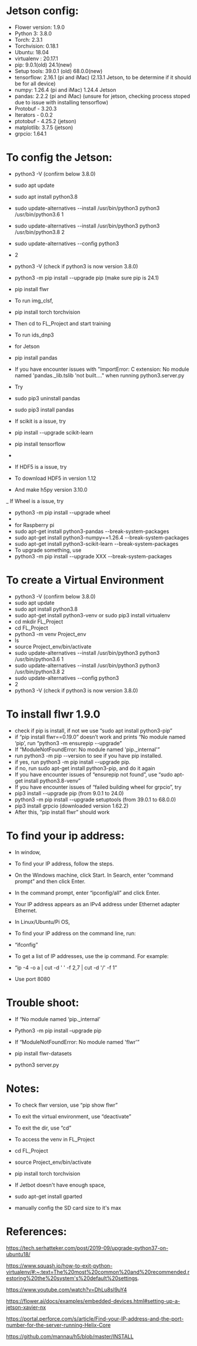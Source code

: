 # Jetson config:
- Flower version: 1.9.0 
- Python 3: 3.8.0 
- Torch: 2.3.1
- Torchvision: 0.18.1
- Ubuntu: 18.04 
- virtualenv : 20.17.1
- pip: 9.0.1(old) 24.1(new)
- Setup tools: 39.0.1 (old) 68.0.0(new)
- tensorflow: 2.16.1 (pi and iMac) (2.13.1 Jetson, to be determine if it should be for all device)
- numpy: 1.26.4 (pi and iMac) 1.24.4 Jetson
- pandas: 2.2.2 (pi and iMac) (unsure for jetson, checking process stoped due to issue with installing tensorflow)
- Protobuf - 3.20.3
- Iterators - 0.0.2
- ptotobuf - 4.25.2 (jetson)
- matplotlib: 3.7.5 (jetson)
- grpcio: 1.64.1
# To config the Jetson:
- python3 -V (confirm below 3.8.0)
- sudo apt update
- sudo apt install python3.8
- sudo update-alternatives --install /usr/bin/python3 python3 /usr/bin/python3.6 1
- sudo update-alternatives --install /usr/bin/python3 python3 /usr/bin/python3.8 2
- sudo update-alternatives --config python3
- 2
- python3 -V (check if python3 is now version 3.8.0)
- python3 -m pip install --upgrade pip (make sure pip is 24.1)
- pip install flwr

- To run img_clsf,
- pip install torch torchvision
- Then cd to FL_Project and start training

- To run ids_dnp3
- for Jetson
- pip install pandas
- If you have encounter issues with "ImportError: C extension: No module named 'pandas._lib.tslib 'not built...." when running python3.server.py
- Try
- sudo pip3 uninstall pandas
- sudo pip3 install pandas
- If scikit is a issue, try
- pip install --upgrade scikit-learn
- pip install tensorflow
-
- If HDF5 is a issue, try
- To download HDF5 in version 1.12
- And make h5py version 3.10.0

_ If Wheel is a issue, try
- python3 -m pip install --upgrade wheel
- 
- for Raspberry pi
- sudo apt-get install python3-pandas --break-system-packages
- sudo apt-get install python3-numpy==1.26.4 --break-system-packages
- sudo apt-get install python3-scikit-learn --break-system-packages
- To upgrade something, use
- python3 -m pip install --upgrade XXX --break-system-packages

# To create a Virtual Environment
- python3 -V (confirm below 3.8.0)
- sudo apt update
- sudo apt install python3.8
- sudo apt-get install python3-venv or sudo pip3 install virtualenv
- cd mkdir FL_Project
- cd FL_Project
- python3 -m venv Project_env
- ls
- source Project_env/bin/activate
- sudo update-alternatives --install /usr/bin/python3 python3 /usr/bin/python3.6 1
- sudo update-alternatives --install /usr/bin/python3 python3 /usr/bin/python3.8 2
- sudo update-alternatives --config python3
- 2
- python3 -V (check if python3 is now version 3.8.0)

# To install flwr 1.9.0 
- check if pip is install, if not we use “sudo apt install python3-pip”
- if “pip install flwr==0.19.0” doesn’t work and prints “No module named ‘pip’, run “python3 -m ensurepip --upgrade”
- If “ModuleNotFoundError: No module named 'pip._internal'”
- run python3 -m pip --version to see if you have pip installed.
- if yes, run python3 -m pip install --upgrade pip.
- if no, run sudo apt-get install python3-pip, and do it again
- If you have encounter issues of “ensurepip not found”, use “sudo apt-get install python3.8-venv”
- If you have encounter issues of “failed building wheel for grpcio”, try
- pip3 install --upgrade pip (from 9.0.1 to 24.0)
- python3 -m pip install --upgrade setuptools (from 39.0.1 to 68.0.0)
- pip3 install grpcio (downloaded version 1.62.2)
- After this, “pip install flwr” should work

# To find your ip address:
- In window, 
- To find your IP address, follow the steps.
- On the Windows machine, click Start. In Search, enter “command prompt” and then click Enter.
- In the command prompt, enter “ipconfig/all” and click Enter.
- Your IP address appears as an IPv4 address under Ethernet adapter Ethernet.

- In Linux/Ubuntu/Pi OS,
- To find your IP address on the command line, run:
- “ifconfig”
- To get a list of IP addresses, use the ip command. For example: 
- “ip -4 -o a | cut -d ' ' -f 2,7 | cut -d '/' -f 1”

- Use port 8080

# Trouble shoot:
- If “No module named ‘pip._internal’
- Python3 -m pip install –upgrade pip

- If “ModuleNotFoundError: No module named 'flwr'”
- pip install flwr-datasets
- python3 server.py
  
# Notes:
- To check flwr version, use “pip show flwr”

- To exit the virtual environment, use “deactivate”

- To exit the dir, use “cd”

- To access the venv in FL_Project
- cd FL_Project
- source Project_env/bin/activate

- pip install torch torchvision

- If Jetbot doesn't have enough space,
- sudo apt-get install gparted
- manually config the SD card size to it's max

# References:

https://tech.serhatteker.com/post/2019-09/upgrade-python37-on-ubuntu18/

https://www.squash.io/how-to-exit-python-virtualenv/#:~:text=The%20most%20common%20and%20recommended,restoring%20the%20system's%20default%20settings.

https://www.youtube.com/watch?v=DhLu8sI9uY4

https://flower.ai/docs/examples/embedded-devices.html#setting-up-a-jetson-xavier-nx

https://portal.perforce.com/s/article/Find-your-IP-address-and-the-port-number-for-the-server-running-Helix-Core

https://github.com/mannau/h5/blob/master/INSTALL
